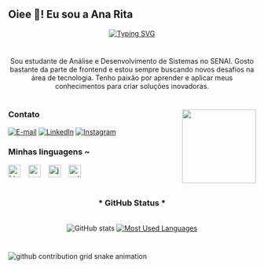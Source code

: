 <h2 align="left">Oiee 👋! Eu sou a Ana Rita</h2>

<div align="center">
  <a href="https://git.io/typing-svg">
    <img src="https://readme-typing-svg.demolab.com?font=Fira+Code&weight=500&size=22&pause=1000&color=FF00F6&center=true&vCenter=true&random=false&width=524&lines=%E2%8A%B9+Welcome+to+my+profile!+%CB%99%E1%B5%95%CB%99+%E2%8A%B9+" alt="Typing SVG">
  </a>
</div>

#

<p align="center">Sou estudante de Análise e Desenvolvimento de Sistemas no SENAI. Gosto bastante da parte de frontend e estou sempre buscando novos desafios na área de tecnologia. Tenho paixão por aprender e aplicar meus conhecimentos para criar soluções inovadoras.</p>

#

<img align="right" height="150" src="https://i.imgflip.com/65efzo.gif"  />

<h3 align="left">Contato</h3>

[![E-mail](https://img.shields.io/badge/-Email-000?style=for-the-badge&logo=microsoft-outlook&logoColor=FF00F6&color=FFF)](mailto:anart.medeiros@gmail.com)
[![LinkedIn](https://img.shields.io/badge/-LinkedIn-000?style=for-the-badge&logo=linkedin&logoColor=FF00F6&color=FFF)](https://www.linkedin.com/in/ana-rita-medeiros-9749092a9/)
[![Instagram](https://img.shields.io/badge/-Instagram-000?style=for-the-badge&logo=instagram&logoColor=FF00F6&color=FFF)](https://www.instagram.com/ana.lmedeiros/)

<h3 align="left">Minhas linguagens ~</h3>

<div align="left">
  <img src="https://cdn.jsdelivr.net/gh/devicons/devicon/icons/html5/html5-original.svg" height="25" alt="html5 logo" />
  <img width="8" />
  <img src="https://cdn.jsdelivr.net/gh/devicons/devicon/icons/css3/css3-original.svg" height="25" alt="css3 logo" />
  <img width="8" />
  <img src="https://cdn.jsdelivr.net/gh/devicons/devicon/icons/javascript/javascript-plain.svg" height="25" alt="javascript logo" />
  <img width="8" />
  <img src="https://cdn.jsdelivr.net/gh/devicons/devicon/icons/python/python-original.svg" height="25" alt="python logo" />
  <img width="8" />
</div>

#

<div style="text-align: center;" align="center">
  <h3>* GitHub Status *</h3>
  <br>
  <img src="https://github-readme-stats-git-masterrstaa-rickstaa.vercel.app/api?username=anaRita004&hide_title=true&show_icons=true&include_all_commits=false&count_private=true&line_height=25&hide=issues&bg_color=000&title_color=FF00F6&text_color=FFF&border_radius=3&border_color=36123c&icon_color=FF00F6&theme=jolly" alt="GitHub stats">

  <a href="https://github.com/anaRita004/github-readme-stats">
    <img src="https://github-readme-stats-git-masterrstaa-rickstaa.vercel.app/api/top-langs/?username=anaRita004&line_height=10&card_width=290&layout=compact&hide_title=false&count_private=true&langs_count=4&show_icons=true&title_color=FF00F6&hide=html,scss,less&bg_color=000&text_color=8B8B8B&border_radius=3&border_color=561760&count_private=true" alt="Most Used Languages">
  </a>
</div>

#

<picture align="center">
  <source media="(prefers-color-scheme: dark)" srcset="https://raw.githubusercontent.com/anaRita004/anaRita004/output/github-contribution-grid-snake-dark.svg">
  <source media="(prefers-color-scheme: light)" srcset="https://raw.githubusercontent.com/anaRita004/anaRita004/output/github-contribution-grid-snake-dark.svg">
  <img align="center" alt="github contribution grid snake animation" src="https://raw.githubusercontent.com/anaRita004/anaRita004/output/github-contribution-grid-snake.svg">
</picture>
